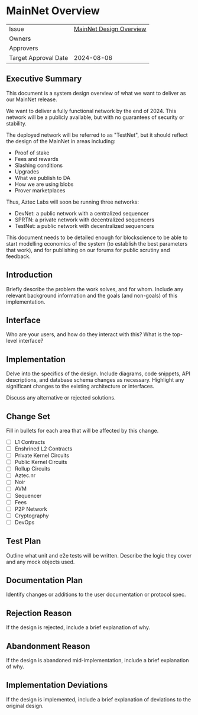 # MainNet Overview

|                      |                                                                                        |
| -------------------- | -------------------------------------------------------------------------------------- |
| Issue                | [MainNet Design Overview](https://github.com/AztecProtocol/aztec-packages/issues/7520) |
| Owners               |                                                                                        |
| Approvers            |                                                                                        |
| Target Approval Date | 2024-08-06                                                                             |


## Executive Summary

This document is a system design overview of what we want to deliver as our MainNet release.

We want to deliver a fully functional network by the end of 2024. This network will be a publicly available, but with no guarantees of security or stability.

The deployed network will be referred to as "TestNet", but it should reflect the design of the MainNet in areas including:
- Proof of stake
- Fees and rewards
- Slashing conditions
- Upgrades
- What we publish to DA
- How we are using blobs
- Prover marketplaces

Thus, Aztec Labs will soon be running three networks:

- DevNet: a public network with a centralized sequencer
- SPRTN: a private network with decentralized sequencers
- TestNet: a public network with decentralized sequencers

This document needs to be detailed enough for blockscience to be able to start modelling economics of the system (to establish the best parameters that work), and for publishing on our forums for public scrutiny and feedback.

## Introduction

Briefly describe the problem the work solves, and for whom. Include any relevant background information and the goals (and non-goals) of this implementation.

## Interface

Who are your users, and how do they interact with this? What is the top-level interface?

## Implementation

Delve into the specifics of the design. Include diagrams, code snippets, API descriptions, and database schema changes as necessary. Highlight any significant changes to the existing architecture or interfaces.

Discuss any alternative or rejected solutions.

## Change Set

Fill in bullets for each area that will be affected by this change.

- [ ] L1 Contracts
- [ ] Enshrined L2 Contracts
- [ ] Private Kernel Circuits
- [ ] Public Kernel Circuits
- [ ] Rollup Circuits
- [ ] Aztec.nr
- [ ] Noir
- [ ] AVM
- [ ] Sequencer
- [ ] Fees
- [ ] P2P Network
- [ ] Cryptography
- [ ] DevOps

## Test Plan

Outline what unit and e2e tests will be written. Describe the logic they cover and any mock objects used.

## Documentation Plan

Identify changes or additions to the user documentation or protocol spec.


## Rejection Reason

If the design is rejected, include a brief explanation of why.

## Abandonment Reason

If the design is abandoned mid-implementation, include a brief explanation of why.

## Implementation Deviations

If the design is implemented, include a brief explanation of deviations to the original design.
